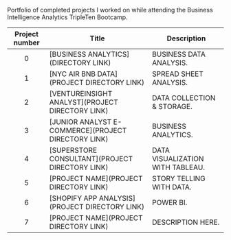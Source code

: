 Portfolio of completed projects I worked on while attending the Business Intelligence Analytics TripleTen Bootcamp.

| Project number | Title | Description |
| :-----------: | ----------- |----------- |
| 0 | [BUSINESS ANALYTICS] (DIRECTORY LINK) | BUSINESS DATA ANALYSIS. |
| 1 | [NYC AIR BNB DATA](PROJECT DIRECTORY LINK) | SPREAD SHEET ANALYSIS. |
| 2 | [VENTUREINSIGHT ANALYST](PROJECT DIRECTORY LINK) | DATA COLLECTION & STORAGE. |
| 3 | [JUNIOR ANALYST E-COMMERCE](PROJECT DIRECTORY LINK) | BUSINESS ANALYTICS. |
| 4 | [SUPERSTORE CONSULTANT](PROJECT DIRECTORY LINK) | DATA VISUALIZATION WITH TABLEAU. |
| 5 | [PROJECT NAME](PROJECT DIRECTORY LINK) | STORY TELLING WITH DATA. |
| 6 | [SHOPIFY APP ANALYSIS](PROJECT DIRECTORY LINK) | POWER BI. |
| 7 | [PROJECT NAME](PROJECT DIRECTORY LINK) | DESCRIPTION HERE. |
<!--
| 8 | [PROJECT NAME](PROJECT DIRECTORY LINK) | DESCRIPTION HERE. |
| 9 | [PROJECT NAME](PROJECT DIRECTORY LINK) | DESCRIPTION HERE. |
| 10| [PROJECT NAME](PROJECT DIRECTORY LINK) | DESCRIPTION HERE. |
-->
